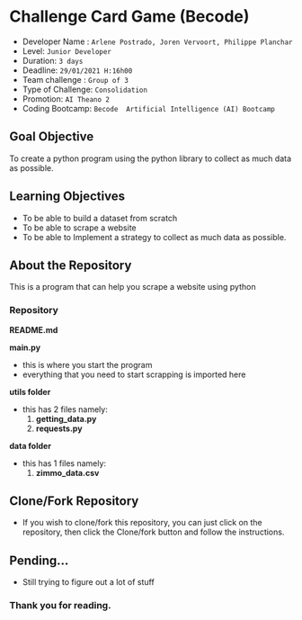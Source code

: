 # Challenge Card Game (Becode) 

- Developer Name : `Arlene Postrado, Joren Vervoort, Philippe Planchar`
- Level: `Junior Developer`
- Duration: `3 days`
- Deadline: `29/01/2021 H:16h00`
- Team challenge : `Group of 3`
- Type of Challenge: `Consolidation`
- Promotion: `AI Theano 2`
- Coding Bootcamp: `Becode  Artificial Intelligence (AI) Bootcamp`

## Goal Objective

To create a python program using the python library to collect as much data as possible.

## Learning Objectives
- To be able to build a dataset from scratch
- To be able to scrape a website
- To be able to Implement a strategy to collect as much data as possible.

## About the Repository

This is a program that can help you scrape a website using python

### Repository

**README.md**

**main.py**
  - this is where you start the program
  - everything that you need to start scrapping is imported here 

**utils folder**
  - this has 2 files namely:
      1. **getting_data.py**
      2. **requests.py**
      
**data folder**
  - this has 1 files namely:
      1. **zimmo_data.csv**
    
## Clone/Fork Repository
  - If you wish to clone/fork this repository, you can just click on the repository, then click the Clone/fork button and follow the instructions.

## Pending...
  - Still trying to figure out a lot of stuff

  
### Thank you for reading.
